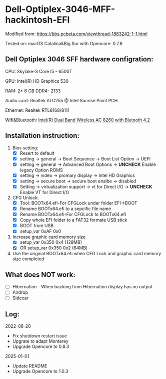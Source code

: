 # Dell-Optiplex-3046-MFF-hackintosh-EFI

Modified from: https://bbs.pcbeta.com/viewthread-1883242-1-1.html

Tested on: macOS Catalina&Big Sur with Opencore: 0.7.6

## Dell Optiplex 3046 SFF hardware configration:

CPU: Skylake-S Core I5 - 6500T

GPU: Intel(R) HD Graphics 530

RAM: 2* 8 GB DDR4- 2133

Audio card: Realtek ALC255 @ Intel Sunrise Point PCH

Ethernet: Realtek RTL8168/8111

Wifi&Bluetooth: [Intel(R) Dual Band Wireless AC 8260 with Blutooth 4.2](https://ark.intel.com/content/www/us/en/ark/products/86068/intel-dual-band-wirelessac-8260.html)



## Installation instruction:

1. Bios setting:
   - [x] Resert to default
   - [x] setting -> general -> Boot Sequence -> Boot List Option -> UEFI
   - [x] setting -> general -> Advanced Boot Options -> **UNCHECK** Enable legacy Option ROMS
   - [x] setting -> video -> promary display -> Intel HD Graphics
   - [x] setting -> secure boot -> secure boot enalbe -> disabled
   - [x] Setting -> virtualization support -> vt for Direct I/O -> **UNCHECK** Enable VT for Direct I/O
2. CFG  Unlock:
   - [x] Tool: BOOTx64.efi-For CFGLock under folder EFI->BOOT
   - [x] Rename BOOTx64.efi to a sepcific file name
   - [x] Rename BOOTx64.efi-For CFGLock to BOOTx64.efi
   - [x] Copy whole EFI folder to a FAT32 formate USB stick
   - [x] BOOT from USB
   - [x] setup_var 0xAF 0x0
3. Increase graphic card memory size
   - [x] setup_var 0x350 0x4  (128MB)
   - [x] OR setup_var 0x350 0x2  (64MB)
4. Use the original BOOTx64.efi when CFG Lock and graphic card memory size completed

## What does NOT work:

- [ ] Hibernation - When backing from Hibernation display has no output
- [ ] Airdrop
- [ ] Sidecar

## Log:

2022-08-20
- Fix shutdown restart issue
- Upgrate to adapt Monterey
- Upgrade Opencore to 0.8.3
  

2025-01-01
- Update README
- Upgrade Opencore to 1.0.3
